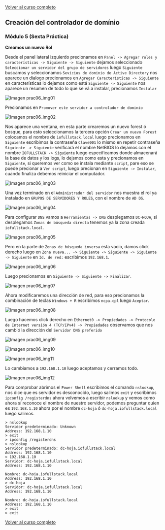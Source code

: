 [Volver al curso completo](https://github.com/garyDav/Blogs/blob/master/WindowsServer2012/teoria.md)

## Creación del controlador de domínio

### Módulo 5 (Sexta Práctica)

__Creamos un nuevo Rol__

Desde el panel lateral izquierdo precionamos en `Panel -> Agregar roles y características -> Siguiente -> Siguiente` dejamos seleccionado `Seleccionar un servidor del grupo de servidores` luego `Siguiente` buscamos y seleccionamos `Sevicios de dominio de Active Directory` nos aparece un dialogo precionamos en `Agregar Características -> Siguiente` en características lo dejamos como está `Siguiente -> Siguiente` nos aparece un resumen de todo lo que se vá a instalar, precionamos `Instalar`

![Imagen prac06_img01](https://github.com/garyDav/Blogs/blob/master/WindowsServer2012/img/prac06_img01.png)

Precionamos en `Promover este servidor a controlador de dominio`

![Imagen prac06_img02](https://github.com/garyDav/Blogs/blob/master/WindowsServer2012/img/prac06_img02.png)

Nos aparece una ventana, en esta parte crearemos un nuevo forest ó bosque, para esto seleccionamos la tercera opción `Crear un nuevo Forest` colocamos el nombre de `iofullstack.local` luego precionamos en `Siguiente` escribimos la contraseña `Clave001` lo mismo en repetir contraseña `Siguiente -> Siguiente` verificará el nombre NetBIOS lo dejamos con el nombre `IOFULLSTACK -> Siguiente` luego especificamos donde almacenará la base de datos y los logs, lo dejsmos como esta y precionamos en `Siguiente`, si queremos ver como se instala mediante `script`, pare eso se puede precionar a `Ver script`, luego precionan en `Siguiente -> Instalar`, cuando finaliza debemos reiniciar el computador.

![Imagen prac06_img03](https://github.com/garyDav/Blogs/blob/master/WindowsServer2012/img/prac06_img03.png)

Una vez terminado en el `Administrador del servidor` nos muestra el rol ya instalado en `GRUPOS DE SERVIDORES Y ROLES`, con el nombre de `AD DS`.

![Imagen prac06_img04](https://github.com/garyDav/Blogs/blob/master/WindowsServer2012/img/prac06_img04.png)

Para configurar `DNS` vamos a `Herramientas -> DNS` desplegamos `DC-HOJA`, si desplegamos `Zonas de búsqueda directa` tenemos ya la zona creada `iofullstack.local`.

![Imagen prac06_img05](https://github.com/garyDav/Blogs/blob/master/WindowsServer2012/img/prac06_img05.png)

Pero en la parte de `Zonas de búsqueda inversa` esta vacío, damos click derecho luego en `Zona nueva... -> Siguiente -> Siguiente -> Siguiente -> Siguiente` en `Id. de red:` escribimos `192.168.1`.

![Imagen prac06_img06](https://github.com/garyDav/Blogs/blob/master/WindowsServer2012/img/prac06_img06.png)

Luego precionamos en `Siguiente -> Siguiente -> Finalizar`.

![Imagen prac06_img07](https://github.com/garyDav/Blogs/blob/master/WindowsServer2012/img/prac06_img07.png)

Ahora modificaremos una dirección de red, para eso precionamos la combinación de teclas `Windows + R` escribimos `ncpa.cpl` luego `Aceptar`.

![Imagen prac06_img08](https://github.com/garyDav/Blogs/blob/master/WindowsServer2012/img/prac06_img08.png)

Luego hacemos click derecho en `Ethernet0 -> Propiedades -> Protocolo de Internet versión 4 (TCP/IPv4) -> Propiedades` observamos que nos cambió la dirección del `Servidor DNS preferido`

![Imagen prac06_img09](https://github.com/garyDav/Blogs/blob/master/WindowsServer2012/img/prac06_img09.png)

![Imagen prac06_img10](https://github.com/garyDav/Blogs/blob/master/WindowsServer2012/img/prac06_img10.png)

![Imagen prac06_img11](https://github.com/garyDav/Blogs/blob/master/WindowsServer2012/img/prac06_img11.png)

Lo cambiamos a `192.168.1.10` luego aceptamos y cerramos todo.

![Imagen prac06_img12](https://github.com/garyDav/Blogs/blob/master/WindowsServer2012/img/prac06_img12.png)

Para comprobar abrimos el `Power Shell` escribimos el comando `nslookup`, nos dice que es servidor es desconocido, luego salimos `exit` y escribimos `ipconfig /registerdns` ahora volvemos a escribir `nslookup` y vemos como ahora sí reconoce el nombre de nuestro servidor, podemos preguntar quien es `192.168.1.10` ahora por el nombre `dc-hoja` ó `dc-hoja.iofullstack.local` luego salimos.

```shell
> nslookup
Servidor predeterminado: Unknown
Address: 192.168.1.10
> exit
> ipconfig /registerdns
> nslookup
Servidor predeterminado: dc-hoja.iofullstack.local
Address: 192.168.1.10
> 192.168.1.10
Servidor: dc-hoja.iofullstack.local
Address: 192.168.1.10

Nombre: dc-hoja.iofullstack.local
Address: 192.168.1.10
> dc-hoja
Servidor: dc-hoja.iofullstack.local
Address: 192.168.1.10

Nombre: dc-hoja.iofullstack.local
Address: 192.168.1.10
> exit
> exit
```

[Volver al curso completo](https://github.com/garyDav/Blogs/blob/master/WindowsServer2012/teoria.md)
